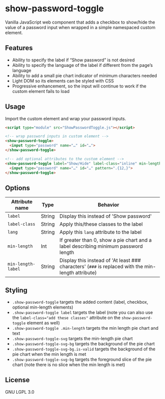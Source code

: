 # show-password-toggle

Vanilla JavaScript web component that adds a checkbox to show/hide the value of a password input when wrapped in a simple namespaced custom element.

## Features

- Ability to specify the label if “Show password” is not desired
- Ability to specify the language of the label if different from the page’s language
- Ability to add a small pie chart indicator of minimum characters needed
- Light DOM so its elements can be styled with CSS
- Progressive enhancement, so the input will continue to work if the custom element fails to load

## Usage

Import the custom element and wrap your password inputs.

```html
<script type="module" src="ShowPasswordToggle.js"></script>

<!-- wrap password inputs in custom element -->
<show-password-toggle>
  <input type="password" name="…" id="…">
</show-password-toggle>

<!-- add optional attributes to the custom element -->
<show-password-toggle label="Show/Hide" label-class="inline" min-length="12">
  <input type="password" name="…" id="…" pattern=".{12,}">
</show-password-toggle>
```

## Options

| Attribute name | Type | Behavior |
|----------------|------|----------|
| `label` | String | Display this instead of 'Show password' |
| `label-class` | String | Apply this/these classes to the label |
| `lang` | String | Apply this `lang` attribute to the label |
| `min-length` | Int | If greater than 0, show a pie chart and a label describing minimum password length |
| `min-length-label` | String | Display this instead of 'At least ### characters' (`###` is replaced with the min-length attribute) |

## Styling

- `.show-password-toggle` targets the added content (label, checkbox, optional min-length elements)
- `.show-password-toggle label` targets the label (note you can also use the `label-class="add these classes"` attribute on the `show-password-toggle` element as well)
- `.show-password-toggle .min-length` targets the min length pie chart and text
- `.show-password-toggle-svg` targets the min-length pie chart
- `.show-password-toggle-svg-bg` targets the background of the pie chart
- `.show-password-toggle-svg-bg.is-valid` targets the background of the pie chart when the min length is met
- `.show-password-toggle-svg-bg` targets the foreground slice of the pie chart (note there is no slice when the min length is met)

## License

GNU LGPL 3.0
